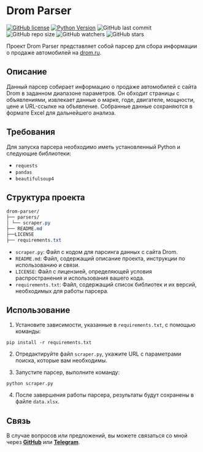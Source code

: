 # Drom Parser

[![GitHub license](https://img.shields.io/github/license/GepardXXX/Drom-scraper)](https://github.com/GepardXXX/Drom-scraper/blob/main/LICENSE)
[![Python Version](https://img.shields.io/badge/Python-3.10-blue.svg)](https://www.python.org/downloads/release/python-3100)
![GitHub last commit](https://img.shields.io/github/last-commit/GepardXXX/Drom-scraper)
![GitHub repo size](https://img.shields.io/github/repo-size/GepardXXX/Drom-scraper)
![GitHub watchers](https://img.shields.io/github/watchers/GepardXXX/Drom-scraper?style=social)
![GitHub stars](https://img.shields.io/github/stars/GepardXXX/Drom-scraper?style=social)

Проект Drom Parser представляет собой парсер для сбора информации о продаже автомобилей на [drom.ru](https://drom.ru).

## Описание

Данный парсер собирает информацию о продаже автомобилей с сайта Drom в заданном диапазоне параметров. Он обходит страницы с объявлениями, извлекает данные о марке, годе, двигателе, мощности, цене и URL-ссылке на объявление. Собранные данные сохраняются в формате Excel для дальнейшего анализа.

## Требования

Для запуска парсера необходимо иметь установленный Python и следующие библиотеки:
- `requests`
- `pandas`
- `beautifulsoup4`

## Структура проекта
```css
drom-parser/
├── parsers/
│ └── scraper.py
├── README.md
├──LICENSE
├── requirements.txt
```
- `scraper.py`: Файл с кодом для парсинга данных с сайта Drom.
- `README.md`: Файл, содержащий описание проекта, инструкции по использованию и связи.
- `LICENSE`: Файл с лицензией, определяющей условия распространения и использования вашего кода.
- `requirements.txt`: Файл, содержащий список библиотек и их версий, необходимых для работы парсера.
## Использование

1. Установите зависимости, указанные в `requirements.txt`, с помощью команды:
```
pip install -r requirements.txt
```
2. Отредактируйте файл `scraper.py`, укажите URL с параметрами поиска, которые вам необходимы.

3. Запустите парсер, выполните команду:
```
python scraper.py
```
4. После завершения работы парсера, результаты будут сохранены в файле `data.xlsx`.

## Связь

В случае вопросов или предложений, вы можете связаться со мной через [__GitHub__](https://github.com/GepardXXX) или [__Telegram__](https://t.me/GepardXXX).
